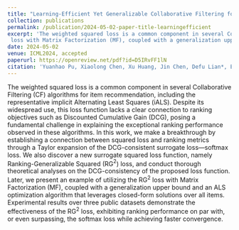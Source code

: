 ```yaml
---
title: "Learning-Efficient Yet Generalizable Collaborative Filtering for Item Recommendation"
collection: publications
permalink: /publication/2024-05-02-paper-title-learningefficient
excerpt: 'The weighted squared loss is a common component in several Collaborative Filtering (CF) algorithms for item recommendation, including the representative implicit Alternating Least Squares (iALS). Despite its widespread use, this loss function lacks a clear connection to ranking objectives such as Discounted Cumulative Gain (DCG), posing a fundamental challenge in explaining the exceptional ranking performance observed in these algorithms. In this work, we make a breakthrough by establishing a connection between squared loss and ranking metrics through a Taylor expansion of the DCG-consistent surrogate loss—softmax loss. We also discover a new surrogate squared loss function, namely Ranking-Generalizable Squared (RG$^2$) loss, and conduct thorough theoretical analyses on the DCG-consistency of the proposed loss function. Later, we present an example of utilizing the RG$^2$
 loss with Matrix Factorization (MF), coupled with a generalization upper bound and an ALS optimization algorithm that leverages closed-form solutions over all items. Experimental results over three public datasets demonstrate the effectiveness of the RG$^2$  loss, exhibiting ranking performance on par with, or even surpassing, the softmax loss while achieving faster convergence.'
date: 2024-05-02
venue: ICML2024, accepted
paperurl: https://openreview.net/pdf?id=D5IRvFF1lN
citation: 'Yuanhao Pu, Xiaolong Chen, Xu Huang, Jin Chen, Defu Lian*, Enhong Chen. Learning-Efficient Yet Generalizable Collaborative Filtering for Item Recommendation. The 41st International Conference on Machine Learning (ICML 2024), accepted, Vienna, Jul 2024..'
---
```


The weighted squared loss is a common component in several Collaborative Filtering (CF) algorithms for item recommendation, including the representative implicit Alternating Least Squares (iALS). Despite its widespread use, this loss function lacks a clear connection to ranking objectives such as Discounted Cumulative Gain (DCG), posing a fundamental challenge in explaining the exceptional ranking performance observed in these algorithms. In this work, we make a breakthrough by establishing a connection between squared loss and ranking metrics through a Taylor expansion of the DCG-consistent surrogate loss—softmax loss. We also discover a new surrogate squared loss function, namely Ranking-Generalizable Squared (RG$^2$) loss, and conduct thorough theoretical analyses on the DCG-consistency of the proposed loss function. Later, we present an example of utilizing the RG$^2$
 loss with Matrix Factorization (MF), coupled with a generalization upper bound and an ALS optimization algorithm that leverages closed-form solutions over all items. Experimental results over three public datasets demonstrate the effectiveness of the RG$^2$
 loss, exhibiting ranking performance on par with, or even surpassing, the softmax loss while achieving faster convergence.
